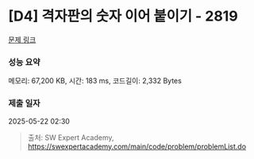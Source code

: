 # [D4] 격자판의 숫자 이어 붙이기 - 2819 

[문제 링크](https://swexpertacademy.com/main/code/problem/problemDetail.do?contestProbId=AV7I5fgqEogDFAXB) 

### 성능 요약

메모리: 67,200 KB, 시간: 183 ms, 코드길이: 2,332 Bytes

### 제출 일자

2025-05-22 02:30



> 출처: SW Expert Academy, https://swexpertacademy.com/main/code/problem/problemList.do